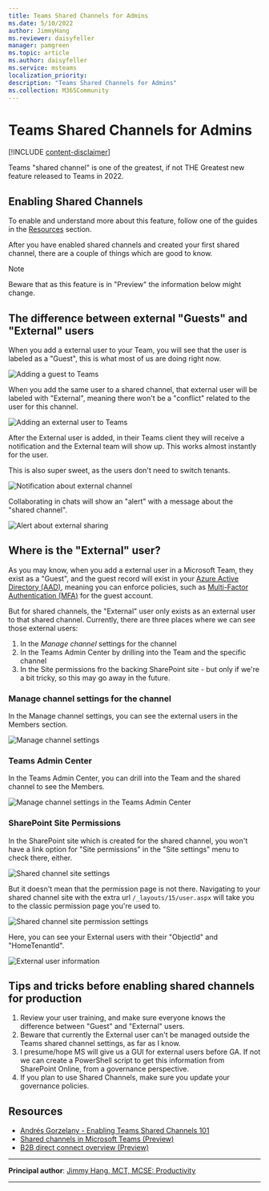 ```yaml
---
title: Teams Shared Channels for Admins
ms.date: 5/10/2022
author: JimmyHang
ms.reviewer: daisyfeller
manager: pamgreen
ms.topic: article
ms.author: daisyfeller
ms.service: msteams
localization_priority: 
description: "Teams Shared Channels for Admins"
ms.collection: M365Community
---
```


# Teams Shared Channels for Admins

[!INCLUDE [content-disclaimer](includes/content-disclaimer.md)]

Teams "shared channel" is one of the greatest, if not THE Greatest new feature released to Teams in 2022.

## Enabling Shared Channels

To enable and understand more about this feature, follow one of the guides in the [Resources](#resources) section.

After you have enabled shared channels and created your first shared channel, there are a couple of things which are good to know.

> [!NOTE]
> Beware that as this feature is in "Preview" the information below might change.

## The difference between external "Guests" and "External" users

When you add a external user to your Team, you will see that the user is labeled as a "Guest", this is what most of us are doing right now.

![Adding a guest to Teams](media/teams-shared-channel-for-admins/tsc01.png)

When you add the same user to a shared channel, that external user will be labeled with "External", meaning there won't be a "conflict" related to the user for this channel.

![Adding an external user to Teams](media/teams-shared-channel-for-admins/tsc02.png)

After the External user is added, in their Teams client they will receive a notification and the External team will show up. This works almost instantly for the user.

This is also super sweet, as the users don't need to switch tenants.

![Notification about external channel](media/teams-shared-channel-for-admins/tsc03.png)

Collaborating in chats will show an "alert" with a message about the "shared channel".

![Alert about external sharing](media/teams-shared-channel-for-admins/tsc04.png)

## Where is the "External" user?

As you may know, when you add a external user in a Microsoft Team, they exist as a "Guest", and the guest record will exist in your [Azure Active Directory (AAD)](glossary.md#azure-active-directory-aad), meaning you can enforce policies, such as [Multi-Factor Authentication (MFA)](glossary.md#multi-factor-authentication-mfa) for the guest account.

But for shared channels, the "External" user only exists as an external user to that shared channel. Currently, there are three places where we can see those external users:

1. In the *Manage channel* settings for the channel
1. In the Teams Admin Center by drilling into the Team and the specific channel
1. In the Site permissions fro the backing SharePoint site - but only if we're a bit tricky, so this may go away in the future.

### Manage channel settings for the channel

In the Manage channel settings, you can see the external users in the Members section.

![Manage channel settings](media/teams-shared-channel-for-admins/tsc08.png)

### Teams Admin Center

In the Teams Admin Center, you can drill into the Team and the shared channel to see the Members.

![Manage channel settings in the Teams Admin Center](media/teams-shared-channel-for-admins/tsc09.png)

### SharePoint Site Permissions

In the SharePoint site which is created for the shared channel, you won't have a link option for "Site permissions" in the "Site settings" menu to check there, either.

![Shared channel site settings](media/teams-shared-channel-for-admins/tsc05.png)

But it doesn't mean that the permission page is not there. Navigating to your shared channel site with the extra url `/_layouts/15/user.aspx` will take you to the classic permission page you're used to.

![Shared channel site permission settings](media/teams-shared-channel-for-admins/tsc06.png)

Here, you can see your External users with their "ObjectId" and "HomeTenantId".

![External user information](media/teams-shared-channel-for-admins/tsc07.png)

## Tips and tricks before enabling shared channels for production

1. Review your user training, and make sure everyone knows the difference between "Guest" and "External" users.
2. Beware that currently the External user can't be managed outside the Teams shared channel settings, as far as I know.
3. I presume/hope MS will give us a GUI for external users before GA. If not we can create a PowerShell script to get this information from SharePoint Online, from a governance perspective.
4. If you plan to use Shared Channels, make sure you update your governance policies.

## Resources

* [Andrés Gorzelany - Enabling Teams Shared Channels 101](https://get-itips.capazero.net/posts/shared-channels-101)
* [Shared channels in Microsoft Teams (Preview)](/microsoftteams/shared-channels)
* [B2B direct connect overview (Preview)](/azure/active-directory/external-identities/b2b-direct-connect-overview)

---

**Principal author**: [Jimmy Hang, MCT, MCSE: Productivity](https://www.linkedin.com/in/jimmyhang/)

---
